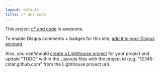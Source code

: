 ```yaml
---
layout: default
title: c* and code
---
```


This project <a href="http://github.com/cstar/cstar.github.com">c* and code</a> is awesome.

To enable Disqus comments + badges for this site, [add it to your Disqus account](http://disqus.com/add/).

Also, you can/should [create a Lighthouse project](http://cstar.lighthouseapp.com/projects/new) for your project and update "TODO" within the _layouts files with the project id (e.g. "12345-cstar.github.com" from the Lighthouse project url).